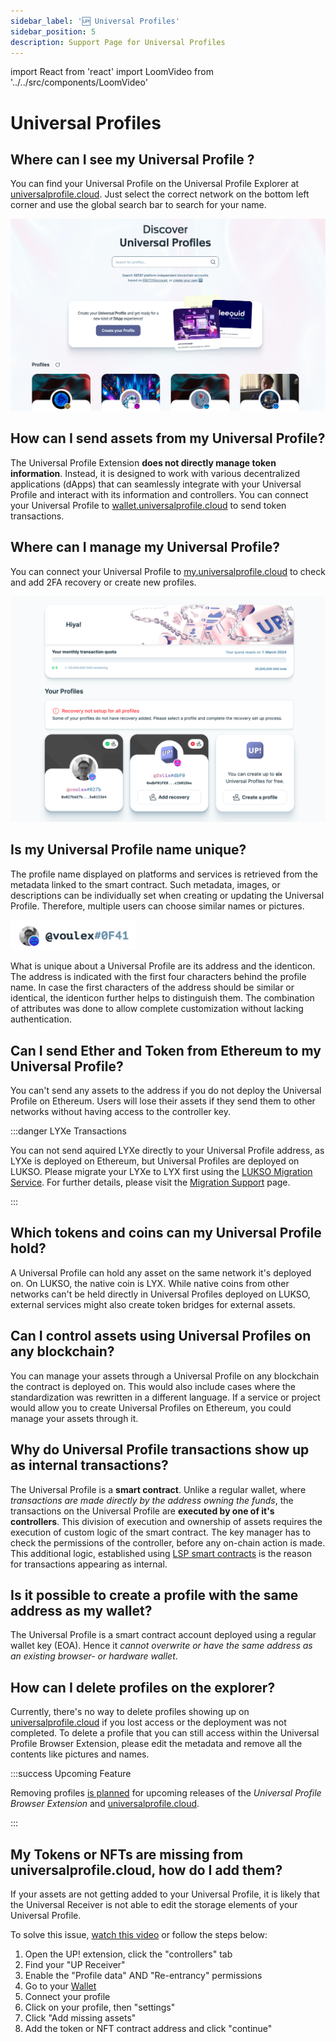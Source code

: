 ```yaml
---
sidebar_label: '🆙 Universal Profiles'
sidebar_position: 5
description: Support Page for Universal Profiles
---
```


import React from 'react'
import LoomVideo from '../../src/components/LoomVideo'

# Universal Profiles

## Where can I see my Universal Profile ?

You can find your Universal Profile on the Universal Profile Explorer at [universalprofile.cloud](https://universalprofile.cloud/). Just select the correct network on the bottom left corner and use the global search bar to search for your name.

![Universal Profile Explorer](../../static/img/general/up-cloud.png)

## How can I send assets from my Universal Profile?

The Universal Profile Extension **does not directly manage token information**. Instead, it is designed to work with various decentralized applications (dApps) that can seamlessly integrate with your Universal Profile and interact with its information and controllers. You can connect your Universal Profile to [wallet.universalprofile.cloud](https://wallet.universalprofile.cloud/) to send token transactions.

<LoomVideo src="https://www.loom.com/embed/47b4f4e671b248219cac48726358a791?sid=a88bd596-8860-4677-83c9-33384ccfdcb1" />

## Where can I manage my Universal Profile?

You can connect your Universal Profile to [my.universalprofile.cloud](https://my.universalprofile.cloud/) to check and add 2FA recovery or create new profiles.

![Universal Profile Management](../../static/img/general/recovery-dashboard.png)

## Is my Universal Profile name unique?

The profile name displayed on platforms and services is retrieved from the metadata linked to the smart contract. Such metadata, images, or descriptions can be individually set when creating or updating the Universal Profile. Therefore, multiple users can choose similar names or pictures.

<div style={{textAlign: 'center'}}>

<img
    src="/img/general/profile-name.png"
    alt="Universal Profile Name"
    width="200"
/>

</div>

What is unique about a Universal Profile are its address and the identicon. The address is indicated with the first four characters behind the profile name. In case the first characters of the address should be similar or identical, the identicon further helps to distinguish them. The combination of attributes was done to allow complete customization without lacking authentication.

## Can I send Ether and Token from Ethereum to my Universal Profile?

You can't send any assets to the address if you do not deploy the Universal Profile on Ethereum. Users will lose their assets if they send them to other networks without having access to the controller key.

:::danger LYXe Transactions

You can not send aquired LYXe directly to your Universal Profile address, as LYXe is deployed on Ethereum, but Universal Profiles are deployed on LUKSO. Please migrate your LYXe to LYX first using the [LUKSO Migration Service](https://migrate.lukso.network/). For further details, please visit the [Migration Support](../migration/introduction.md) page.

:::

## Which tokens and coins can my Universal Profile hold?

A Universal Profile can hold any asset on the same network it's deployed on. On LUKSO, the native coin is LYX. While native coins from other networks can't be held directly in Universal Profiles deployed on LUKSO, external services might also create token bridges for external assets.

## Can I control assets using Universal Profiles on any blockchain?

You can manage your assets through a Universal Profile on any blockchain the contract is deployed on. This would also include cases where the standardization was rewritten in a different language. If a service or project would allow you to create Universal Profiles on Ethereum, you could manage your assets through it.

## Why do Universal Profile transactions show up as internal transactions?

The Universal Profile is a **smart contract**. Unlike a regular wallet, where _transactions are made directly by the address owning the funds_, the transactions on the Universal Profile are **executed by one of it's controllers**. This division of execution and ownership of assets requires the execution of custom logic of the smart contract. The key manager has to check the permissions of the controller, before any on-chain action is made. This additional logic, established using [LSP smart contracts](https://docs.lukso.tech/standards/introduction) is the reason for transactions appearing as internal.

## Is it possible to create a profile with the same address as my wallet?

The Universal Profile is a smart contract account deployed using a regular wallet key (EOA). Hence it _cannot overwrite or have the same address as an existing browser- or hardware wallet_.

## How can I delete profiles on the explorer?

Currently, there's no way to delete profiles showing up on [universalprofile.cloud](https://universalprofile.cloud/) if you lost access or the deployment was not completed. To delete a profile that you can still access within the Universal Profile Browser Extension, please edit the metadata and remove all the contents like pictures and names.

:::success Upcoming Feature

Removing profiles [is planned](./feature-requests.md) for upcoming releases of the _Universal Profile Browser Extension_ and [universalprofile.cloud](https://universalprofile.cloud).

:::

## My Tokens or NFTs are missing from universalprofile.cloud, how do I add them?

If your assets are not getting added to your Universal Profile, it is likely that the Universal Receiver is not able to edit the storage elements of your Universal Profile.

To solve this issue, [watch this video](https://www.loom.com/share/ff12158265e6482d837d5f9d420b87dd) or follow the steps below:

1. Open the UP! extension, click the "controllers" tab
2. Find your "UP Receiver"
3. Enable the "Profile data" AND "Re-entrancy" permissions
4. Go to your [Wallet](https://wallet.universalprofile.cloud/)
5. Connect your profile
6. Click on your profile, then "settings"
7. Click "Add missing assets"
8. Add the token or NFT contract address and click "continue"

<!-- ONCE THE CHANGE FOR THE SETTINGS URL HAS BEEN DEPLOYED -->
<!-- 1. Open the UP! extension, click the "controllers" tab
2. Find your "UP Receiver"
3. Enable the "Profile data" as well as "Re-entrancy" permissions
4. After that, go to our [Missing Assets](https://wallet.universalprofile.cloud/settings/missing-assets) page
5. Connect your profile
6. Add the token or NFT contract address and click "continue" -->
